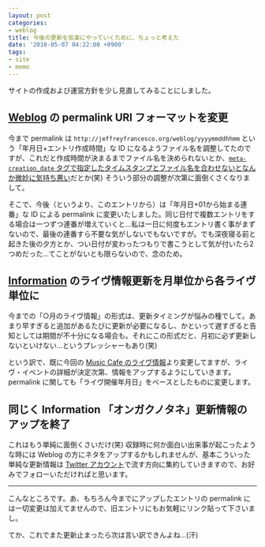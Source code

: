 ```yaml
---
layout: post
categories:
- weblog
title: 今後の更新を気楽にやっていくために、ちょっと考えた
date: '2010-05-07 04:22:00 +0900'
tags:
- site
- memo
---
```

サイトの作成および運営方針を少し見直してみることにしました。

[Weblog](/weblog/) の permalink URI フォーマットを変更
---

今まで permalink は `http://jeffreyfrancesco.org/weblog/yyyymmddhhmm` という「年月日+エントリ作成時間」な ID になるようファイル名を調整してたのですが、これだと作成時間が決まるまでファイル名を決められないとか、[`meta-creation_date` タグで指定したタイムスタンプとファイル名を合わせないとなんか微妙に気持ち悪い](/weblog/201005021400/ "Twitter 「も」やってます - JeffreyFrancesco.org")だとか(笑) そういう部分の調整が次第に面倒くさくなりまして。
  
そこで、今後（というより、このエントリから）は「年月日+01から始まる連番」な ID による permalink に変更いたしました。同じ日付で複数エントリをする場合は一つずつ連番が増えていくと…私は一日に何度もエントリ書く事がまずないので、最後の連番すら不要な気がしないでもないですが。でも深夜寝る前と起きた後の夕方とか、つい日付が変わったつもりで書こうとして気が付いたら2つめだった…てことがないとも限らないので、念のため。

[Information](/info/) のライヴ情報更新を月単位から各ライヴ単位に
---

今までの「○月のライヴ情報」の形式は、更新タイミングが悩みの種でして。あまり早すぎると追加があるたびに更新が必要になるし、かといって遅すぎると告知としては期間が不十分になる場合も。それにこの形式だと、月初に必ず更新しないといけない…というプレッシャーもあり(笑)
  
という訳で、既に今回の [Music Cafe のライヴ情報](/info/20100516/ "まいづる智恵蔵3周年イベント: Music Cafe - JeffreyFrancesco.org")より変更してますが、ライヴ・イベントの詳細が決定次第、情報をアップするようにしていきます。permalink に関しても「ライヴ開催年月日」をベースとしたものに変更します。

同じく Information 「オンガクノタネ」更新情報のアップを終了
---

これはもう単純に面倒くさいだけ(笑) 収録時に何か面白い出来事が起こったような時には Weblog の方にネタをアップするかもしれませんが、基本こういった単純な更新情報は [Twitter アカウント][1]で流す方向に集約していきますので、お好みでフォローいただければと思います。

---

こんなところです。あ、もちろん今までにアップしたエントリの permalink には一切変更は加えてませんので、旧エントリにもお気軽にリンク貼って下さいまし。

てか、これでまた更新止まったら次は言い訳できんよね…(汗)



[1]: http://twitter.com/JForg "Jeffrey Francesco (JForg) on Twitter"
